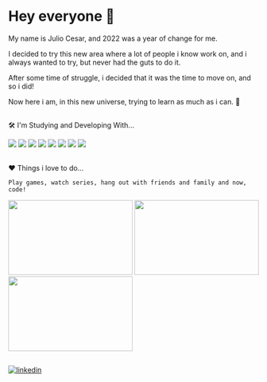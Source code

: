 
# Hey everyone 👋

My name is Julio Cesar, and 2022 was a year of change for me.

I decided to try this new area where a lot of people i know work on, and i always wanted to try, but never had the guts to do it.

After some time of struggle, i decided that it was the time to move on, and so i did!

Now here i am, in this new universe, trying to learn as much as i can. 🙂


##


🛠 I'm Studying and Developing With...
    
   <div>
        <img src="https://img.shields.io/badge/HTML-239120?style=for-the-badge&logo=html5&logoColor=white">
        <img src="https://img.shields.io/badge/CSS-239120?&style=for-the-badge&logo=css3&logoColor=white">
        <img src="https://img.shields.io/badge/JavaScript-F7DF1E?style=for-the-badge&logo=javascript&logoColor=black">
        <img src="https://img.shields.io/badge/Python-3776AB?style=for-the-badge&logo=python&logoColor=white">
        <img src="https://img.shields.io/badge/GIT-E44C30?style=for-the-badge&logo=git&logoColor=white">
        <img src="https://img.shields.io/badge/PostgreSQL-316192?style=for-the-badge&logo=postgresql&logoColor=white">
        <img src="https://img.shields.io/badge/Node.js-43853D?style=for-the-badge&logo=node.js&logoColor=white">
        <img src="https://img.shields.io/badge/Visual_Studio_Code-0078D4?style=for-the-badge&logo=visual%20studio%20code&logoColor=white">
   </div>

##

❤ Things i love to do...

    Play games, watch series, hang out with friends and family and now, code!
 
 <div>
    <img src="https://c.tenor.com/NCdI2fOl-tQAAAAM/bart-simpson-video-games.gif" width="250" height="150">
    <img src="https://i.pinimg.com/originals/13/42/ec/1342ecb7c01a1c19cfc3d07954bc3831.gif" width="250" height="150">
    <img src="https://c.tenor.com/eQlXwfXcQ4YAAAAM/anime-computer.gif" width="250" height="150">
</div>

##
[![linkedin](https://img.shields.io/badge/linkedin-0A66C2?style=for-the-badge&logo=linkedin&logoColor=white)](https://www.linkedin.com/in/julio-csouza/)


